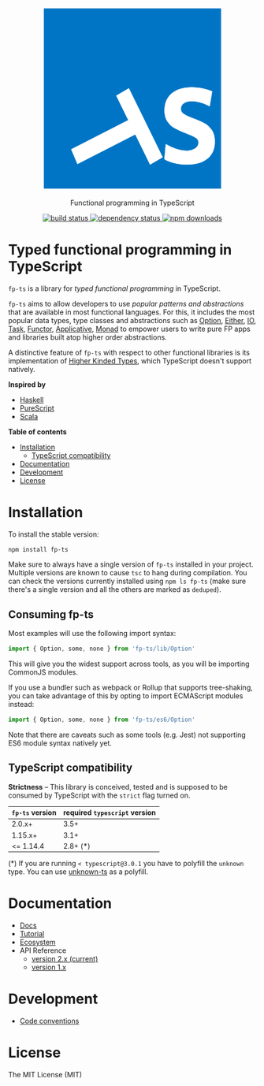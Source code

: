 <h3 align="center">
  <a href="https://gcanti.github.io/fp-ts/">
    <img src="./docs/fp-ts-logo.png">
  </a>
</h3>

<p align="center">
Functional programming in TypeScript
</p>

<p align="center">
  <a href="https://travis-ci.org/gcanti/fp-ts">
    <img src="https://img.shields.io/travis/gcanti/fp-ts/master.svg?style=flat-square" alt="build status" height="20">
  </a>
  <a href="https://david-dm.org/gcanti/fp-ts">
    <img src="https://img.shields.io/david/gcanti/fp-ts.svg?style=flat-square" alt="dependency status" height="20">
  </a>
  <a href="https://www.npmjs.com/package/fp-ts">
    <img src="https://img.shields.io/npm/dm/fp-ts.svg" alt="npm downloads" height="20">
  </a>
</p>

# Typed functional programming in TypeScript

`fp-ts` is a library for _typed functional programming_ in TypeScript.

`fp-ts` aims to allow developers to use _popular patterns and abstractions_ that are available in most functional languages. For this, it includes the most popular data types, type classes and abstractions such as [Option](https://gcanti.github.io/fp-ts/modules/Option.ts), [Either](https://gcanti.github.io/fp-ts/modules/Either.ts), [IO](https://gcanti.github.io/fp-ts/modules/IO.ts), [Task](https://gcanti.github.io/fp-ts/modules/Task.ts), [Functor](https://gcanti.github.io/fp-ts/modules/Functor.ts), [Applicative](https://gcanti.github.io/fp-ts/modules/Applicative.ts), [Monad](https://gcanti.github.io/fp-ts/modules/Monad.ts) to empower users to write pure FP apps and libraries built atop higher order abstractions.

A distinctive feature of `fp-ts` with respect to other functional libraries is its implementation of [Higher Kinded Types](<https://en.wikipedia.org/wiki/Kind_(type_theory)>), which TypeScript doesn't support natively.

**Inspired by**

- [Haskell](https://haskell-lang.org)
- [PureScript](http://www.purescript.org)
- [Scala](https://www.scala-lang.org/)

<!-- START doctoc generated TOC please keep comment here to allow auto update -->
<!-- DON'T EDIT THIS SECTION, INSTEAD RE-RUN doctoc TO UPDATE -->

**Table of contents**

- [Installation](#installation)
  - [TypeScript compatibility](#typescript-compatibility)
- [Documentation](#documentation)
- [Development](#development)
- [License](#license)

<!-- END doctoc generated TOC please keep comment here to allow auto update -->

# Installation

To install the stable version:

```
npm install fp-ts
```

Make sure to always have a single version of `fp-ts` installed in your project. Multiple versions are known to cause `tsc` to hang during compilation. You can check the versions currently installed using `npm ls fp-ts` (make sure there's a single version and all the others are marked as `deduped`).

## Consuming fp-ts

Most examples will use the following import syntax:

```ts
import { Option, some, none } from 'fp-ts/lib/Option'
```

This will give you the widest support across tools, as you will be importing CommonJS modules.

If you use a bundler such as webpack or Rollup that supports tree-shaking, you can take advantage of this by opting to import ECMAScript modules instead:

```ts
import { Option, some, none } from 'fp-ts/es6/Option'
```

Note that there are caveats such as some tools (e.g. Jest) not supporting ES6 module syntax natively yet.

## TypeScript compatibility

**Strictness** – This library is conceived, tested and is supposed to be consumed by TypeScript with the `strict` flag turned on.

| `fp-ts` version | required `typescript` version |
| --------------- | ----------------------------- |
| 2.0.x+          | 3.5+                          |
| 1.15.x+         | 3.1+                          |
| <= 1.14.4       | 2.8+ (\*)                     |

(\*) If you are running `< typescript@3.0.1` you have to polyfill the `unknown` type. You can use [unknown-ts](https://github.com/gcanti/unknown-ts) as a polyfill.

# Documentation

- [Docs](https://gcanti.github.io/fp-ts)
- [Tutorial](https://gcanti.github.io/fp-ts/basics/)
- [Ecosystem](https://gcanti.github.io/fp-ts/introduction/ecosystem)
- API Reference
  - [version 2.x (current)](https://gcanti.github.io/fp-ts/modules/)
  - [version 1.x](https://github.com/gcanti/fp-ts/tree/1.x/docs/modules/)

# Development

- [Code conventions](https://gcanti.github.io/fp-ts/introduction/code-conventions)

# License

The MIT License (MIT)

